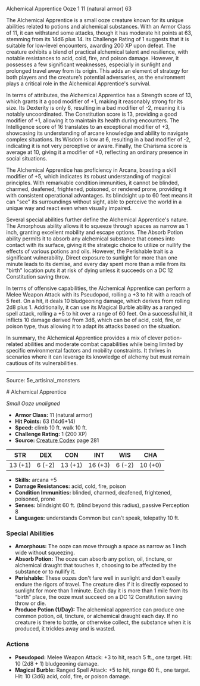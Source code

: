 <MonsterName/>Alchemical Apprentice</MonsterName>
<CreatureType/>Ooze</CreatureType>
<CR/>1</CR>
<AC/>11 (natural armor)</AC>
<HP/>63</HP>
<summary>The Alchemical Apprentice is a small ooze creature known for its unique abilities related to potions and alchemical substances. With an Armor Class of 11, it can withstand some attacks, though it has moderate hit points at 63, stemming from its 14d6 plus 14. Its Challenge Rating of 1 suggests that it is suitable for low-level encounters, awarding 200 XP upon defeat. The creature exhibits a blend of practical alchemical talent and resilience, with notable resistances to acid, cold, fire, and poison damage. However, it possesses a few significant weaknesses, especially in sunlight and prolonged travel away from its origin. This adds an element of strategy for both players and the creature’s potential adversaries, as the environment plays a critical role in the Alchemical Apprentice's survival.</summary>

<detail>

In terms of attributes, the Alchemical Apprentice has a Strength score of 13, which grants it a good modifier of +1, making it reasonably strong for its size. Its Dexterity is only 6, resulting in a bad modifier of -2, meaning it is notably uncoordinated. The Constitution score is 13, providing a good modifier of +1, allowing it to maintain its health during encounters. The Intelligence score of 16 translates to an exceptional modifier of +3, showcasing its understanding of arcane knowledge and ability to navigate complex situations. Its Wisdom is low at 6, resulting in a bad modifier of -2, indicating it is not very perceptive or aware. Finally, the Charisma score is average at 10, giving it a modifier of +0, reflecting an ordinary presence in social situations.

The Alchemical Apprentice has proficiency in Arcana, boasting a skill modifier of +5, which indicates its robust understanding of magical principles. With remarkable condition immunities, it cannot be blinded, charmed, deafened, frightened, poisoned, or rendered prone, providing it with consistent operational advantages. Its blindsight up to 60 feet means it can "see" its surroundings without sight, able to perceive the world in a unique way and react even when visually impaired.

Several special abilities further define the Alchemical Apprentice's nature. The Amorphous ability allows it to squeeze through spaces as narrow as 1 inch, granting excellent mobility and escape options. The Absorb Potion ability permits it to absorb any alchemical substance that comes into contact with its surface, giving it the strategic choice to utilize or nullify the effects of various potions and oils. However, the Perishable trait is a significant vulnerability. Direct exposure to sunlight for more than one minute leads to its demise, and every day spent more than a mile from its "birth" location puts it at risk of dying unless it succeeds on a DC 12 Constitution saving throw.

In terms of offensive capabilities, the Alchemical Apprentice can perform a Melee Weapon Attack with its Pseudopod, rolling a +3 to hit with a reach of 5 feet. On a hit, it deals 10 bludgeoning damage, which derives from rolling 2d8 plus 1. Additionally, it can use its Magical Burble ability as a ranged spell attack, rolling a +5 to hit over a range of 60 feet. On a successful hit, it inflicts 10 damage derived from 3d6, which can be of acid, cold, fire, or poison type, thus allowing it to adapt its attacks based on the situation.

In summary, the Alchemical Apprentice provides a mix of clever potion-related abilities and moderate combat capabilities while being limited by specific environmental factors and mobility constraints. It thrives in scenarios where it can leverage its knowledge of alchemy but must remain cautious of its vulnerabilities.</detail>



---

Source: 5e_artisinal_monsters

<statblock>
# Alchemical Apprentice

*Small* *Ooze* *unaligned*

- **Armor Class:** 11 (natural armor)
- **Hit Points:** 63 (14d6+14)
- **Speed:** climb 10 ft. walk 10 ft.
- **Challenge Rating:** 1 (200 XP)
- **Source:** [Creature Codex](https://koboldpress.com/kpstore/product/creature-codex-for-5th-edition-dnd) page 281

| STR | DEX | CON | INT | WIS | CHA |
| --- | --- | --- | --- | --- | --- |
| 13 (+1) | 6 (-2) | 13 (+1) | 16 (+3) | 6 (-2) | 10 (+0) |

- **Skills:** arcana +5
- **Damage Resistances:** acid, cold, fire, poison
- **Condition Immunities:** blinded, charmed, deafened, frightened, poisoned, prone
- **Senses:** blindsight 60 ft. (blind beyond this radius), passive Perception 8
- **Languages:** understands Common but can't speak, telepathy 10 ft.

### Special Abilities

- **Amorphous:** The ooze can move through a space as narrow as 1 inch wide without squeezing.
- **Absorb Potion:** The ooze can absorb any potion, oil, tincture, or alchemical draught that touches it, choosing to be affected by the substance or to nullify it.
- **Perishable:** These oozes don't fare well in sunlight and don't easily endure the rigors of travel. The creature dies if it is directly exposed to sunlight for more than 1 minute. Each day it is more than 1 mile from its “birth” place, the ooze must succeed on a DC 12 Constitution saving throw or die.
- **Produce Potion (1/Day):** The alchemical apprentice can produce one common potion, oil, tincture, or alchemical draught each day. If no creature is there to bottle, or otherwise collect, the substance when it is produced, it trickles away and is wasted.

### Actions

- **Pseudopod:** Melee Weapon Attack: +3 to hit, reach 5 ft., one target. Hit: 10 (2d8 + 1) bludgeoning damage.
- **Magical Burble:** Ranged Spell Attack: +5 to hit, range 60 ft., one target. Hit: 10 (3d6) acid, cold, fire, or poison damage.


</statblock>


